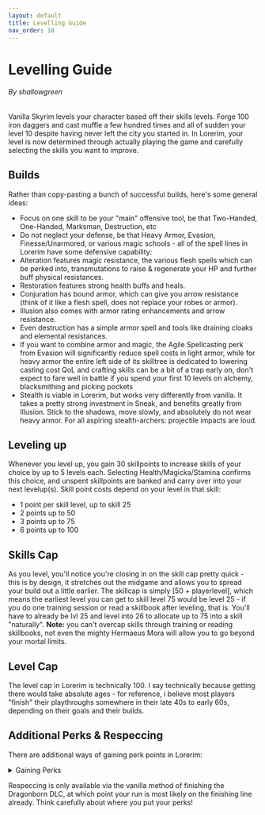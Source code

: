 ```yaml
---
layout: default
title: Levelling Guide
nav_order: 10
---
```

# Levelling Guide
###### By shallowgreen
Vanilla Skyrim levels your character based off their skills levels. Forge 100 iron daggers and cast muffle a few hundred times and all of sudden your level 10 despite having never left the city you started in. In Lorerim, your level is now determined through actually playing the game and carefully selecting the skills you want to improve.

## Builds
Rather than copy-pasting a bunch of successful builds, here's some general ideas:
- Focus on one skill to be your "main" offensive tool, be that Two-Handed, One-Handed, Marksman, Destruction, etc
- Do not neglect your defense, be that Heavy Armor, Evasion, Finesse/Unarmored, or various magic schools -  all of the spell lines in Lorerim have some defensive capability:
- Alteration features magic resistance, the various flesh spells which can be perked into, transmutations to raise & regenerate your HP and further buff physical resistances. 
- Restoration features strong health buffs and heals.
- Conjuration has bound armor, which can give you arrow resistance (think of it like a flesh spell, does not replace your robes or armor).
- Illusion also comes with armor rating enhancements and arrow resistance.
- Even destruction has a simple armor spell and tools like draining cloaks and elemental resistances. 
- If you want to combine armor and magic, the Agile Spellcasting perk from Evasion will significantly reduce spell costs in light armor, while for heavy armor the entire left side of its skilltree is dedicated to lowering casting cost
QoL and crafting skills can be a bit of a trap early on, don't expect to fare well in battle if you spend your first 10 levels on alchemy, blacksmithing and picking pockets
- Stealth is viable in Lorerim, but works very differently from vanilla. It takes a pretty strong investment in Sneak, and benefits greatly from Illusion. Stick to the shadows, move slowly, and absolutely do not wear heavy armor. For all aspiring stealth-archers: projectile impacts are loud.

## Leveling up
Whenever you level up, you gain 30 skillpoints to increase skills of your choice by up to 5 levels each. Selecting Health/Magicka/Stamina confirms this choice, and unspent skillpoints are banked and carry over into your next levelup(s). Skill point costs depend on your level in that skill: 
- 1 point per skill level, up to skill 25
- 2 points up to 50
- 3 points up to 75
- 6 points up to 100

## Skills Cap
As you level, you'll notice you're closing in on the skill cap pretty quick - this is by design, it stretches out the midgame and allows you to spread your build out a little earlier. The skillcap is simply [50 + playerlevel], which means the earliest level you can get to skill level 75 would be level 25 - if you do one training session or read a skillbook after leveling, that is. 
You'll have to already be lvl 25 and level into 26 to allocate up to 75 into a skill "naturally". 
**Note:** you can't overcap skills through training or reading skillbooks, not even the mighty Hermaeus Mora will allow you to go beyond your mortal limits.

## Level Cap
The level cap in Lorerim is technically 100. I say technically because getting there would take absolute ages - for reference, i believe most players "finish" their playthroughs somewhere in their late 40s to early 60s, depending on their goals and their builds.

## Additional Perks & Respeccing
There are additional ways of gaining perk points in Lorerim:
<details>
  <summary>Gaining Perks</summary>
  Clavicus Vile worship <b>OR</b> Obtaining the Oghma Infinium will give you 7 perk points, plus your choice of +200 H/M/S
</details>

Respeccing is only available via the vanilla method of finishing the Dragonborn DLC, at which point your run is most likely on the finishing line already. Think carefully about where you put your perks! 